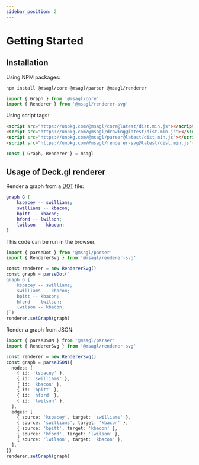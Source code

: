 ```yaml
---
sidebar_position: 2
---
```


# Getting Started

## Installation

Using NPM packages:

```bash npm2yarn
npm install @msagl/core @msagl/parser @msagl/renderer
```

```js
import { Graph } from '@msagl/core'
import { Renderer } from '@msagl/renderer-svg'
```

Using script tags:

```html
<script src="https://unpkg.com/@msagl/core@latest/dist.min.js"></script>
<script src="https://unpkg.com/@msagl/drawing@latest/dist.min.js"></script>
<script src="https://unpkg.com/@msagl/parser@latest/dist.min.js"></script>
<script src="https://unpkg.com/@msagl/renderer-svg@latest/dist.min.js"></script>
```

```js
const { Graph, Renderer } = msagl
```

## Usage of Deck.gl renderer

Render a graph from a [DOT](<https://en.wikipedia.org/wiki/DOT_(graph_description_language)#:~:text=DOT%20is%20a%20graph%20description,programs%20can%20process%20DOT%20files.>) file:

```dot edit
graph G {
	kspacey -- swilliams;
	swilliams -- kbacon;
	bpitt -- kbacon;
	hford -- lwilson;
	lwilson -- kbacon;
}
```

This code can be run in the browser.

```ts build
import { parseDot } from '@msagl/parser'
import { RendererSvg } from '@msagl/renderer-svg'

const renderer = new RendererSvg()
const graph = parseDot(`
graph G {
	kspacey -- swilliams;
	swilliams -- kbacon;
	bpitt -- kbacon;
	hford -- lwilson;
	lwilson -- kbacon;
}`)
renderer.setGraph(graph)
```

Render a graph from JSON:

```ts build
import { parseJSON } from '@msagl/parser'
import { RendererSvg } from '@msagl/renderer-svg'

const renderer = new RendererSvg()
const graph = parseJSON({
  nodes: [
    { id: 'kspacey' },
    { id: 'swilliams' },
    { id: 'kbacon' },
    { id: 'bpitt' },
    { id: 'hford' },
    { id: 'lwilson' },
  ],
  edges: [
    { source: 'kspacey', target: 'swilliams' },
    { source: 'swilliams', target: 'kbacon' },
    { source: 'bpitt', target: 'kbacon' },
    { source: 'hford', target: 'lwilson' },
    { source: 'lwilson', target: 'kbacon' },
  ],
})
renderer.setGraph(graph)
```
